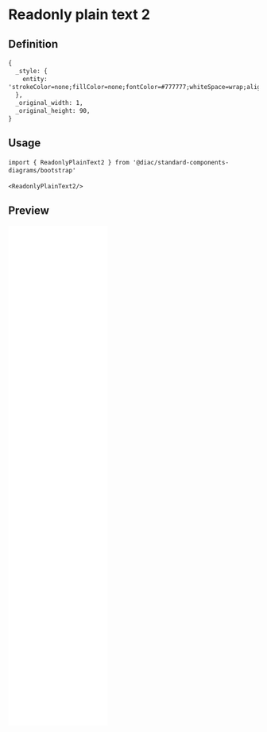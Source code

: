 # Readonly plain text 2

## Definition

```
{
  _style: { 
    entity: 'strokeColor=none;fillColor=none;fontColor=#777777;whiteSpace=wrap;align=left;verticalAlign=middle;fontStyle=0;fontSize=14;',
  },
  _original_width: 1,
  _original_height: 90,
}
```

## Usage

```
import { ReadonlyPlainText2 } from '@diac/standard-components-diagrams/bootstrap'

<ReadonlyPlainText2/>
```

## Preview

<img src="./readonly-plain-text-2.png" width="200"/>
